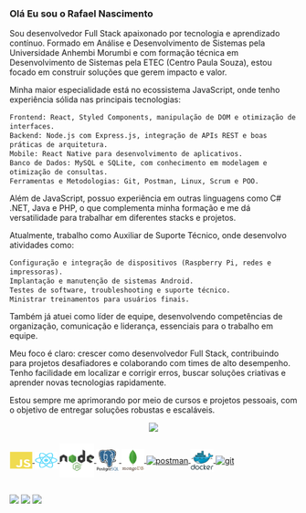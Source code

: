 ### Olá Eu sou o Rafael Nascimento 
Sou desenvolvedor Full Stack apaixonado por tecnologia e aprendizado contínuo. Formado em Análise e Desenvolvimento de Sistemas pela Universidade Anhembi Morumbi e com formação técnica em Desenvolvimento de Sistemas pela ETEC (Centro Paula Souza), estou focado em construir soluções que gerem impacto e valor.

Minha maior especialidade está no ecossistema JavaScript, onde tenho experiência sólida nas principais tecnologias:

    Frontend: React, Styled Components, manipulação de DOM e otimização de interfaces.
    Backend: Node.js com Express.js, integração de APIs REST e boas práticas de arquitetura.
    Mobile: React Native para desenvolvimento de aplicativos.
    Banco de Dados: MySQL e SQLite, com conhecimento em modelagem e otimização de consultas.
    Ferramentas e Metodologias: Git, Postman, Linux, Scrum e POO.

Além de JavaScript, possuo experiência em outras linguagens como C# .NET, Java e PHP, o que complementa minha formação e me dá versatilidade para trabalhar em diferentes stacks e projetos.

Atualmente, trabalho como Auxiliar de Suporte Técnico, onde desenvolvo atividades como:

    Configuração e integração de dispositivos (Raspberry Pi, redes e impressoras).
    Implantação e manutenção de sistemas Android.
    Testes de software, troubleshooting e suporte técnico.
    Ministrar treinamentos para usuários finais.

Também já atuei como líder de equipe, desenvolvendo competências de organização, comunicação e liderança, essenciais para o trabalho em equipe.

Meu foco é claro: crescer como desenvolvedor Full Stack, contribuindo para projetos desafiadores e colaborando com times de alto desempenho. Tenho facilidade em localizar e corrigir erros, buscar soluções criativas e aprender novas tecnologias rapidamente.

Estou sempre me aprimorando por meio de cursos e projetos pessoais, com o objetivo de entregar soluções robustas e escaláveis.

<div align="center">
  <a href="https://github.com/RafaDev01">
  <img height="180em" src="https://github-readme-stats.vercel.app/api/top-langs/?username=RafaDev01&layout=compact&langs_count=7&theme=dracula"/>
</div>

<div style="display: inline_block"><br>
  <img align="center" alt="Rafa-Js" height="30" width="40" src="https://raw.githubusercontent.com/devicons/devicon/master/icons/javascript/javascript-plain.svg"/>
  <img align="center" alt="Rafa-React" height="30" width="40" src="https://raw.githubusercontent.com/devicons/devicon/master/icons/react/react-original.svg">
  <img align="center" alt="Rafa-Node height="50" width="60" src="https://raw.githubusercontent.com/devicons/devicon/master/icons/nodejs/nodejs-original-wordmark.svg"/>
  <img align="center" src="https://raw.githubusercontent.com/devicons/devicon/master/icons/postgresql/postgresql-original-wordmark.svg" alt="postgresql" width="40" height="40"/>
  <img alt="mongodb" width="40" height="40" align="center" src="https://raw.githubusercontent.com/devicons/devicon/master/icons/mongodb/mongodb-original-wordmark.svg" />
  <img align="center" alt="postman" width="40" height="40" src="https://www.vectorlogo.zone/logos/getpostman/getpostman-icon.svg"/>
  <img src="https://raw.githubusercontent.com/devicons/devicon/master/icons/docker/docker-original-wordmark.svg" alt="docker" width="40" height="40" align="center"/>
  <img align="center" src="https://www.vectorlogo.zone/logos/git-scm/git-scm-icon.svg" alt="git" width="40" height="40"/>
</div>
  
  ##
 
<div> 
  <a href = "mailto:rflwwe123@hotmail.com"><img src="https://img.shields.io/badge/Microsoft_Outlook-0078D4?style=for-the-badge&logo=microsoft-outlook&logoColor=white"></a>
  <a href = "mailto:rflwweita2@gmail.com"><img src="https://img.shields.io/badge/-Gmail-%23333?style=for-the-badge&logo=gmail&logoColor=white" target="_blank"></a>
  <a href="https://www.linkedin.com/in/rafael-do-nascimento-santos-554178218/" target="_blank"><img src="https://img.shields.io/badge/-LinkedIn-%230077B5?style=for-the-badge&logo=linkedin&logoColor=white"></a> 
  
 
</div>
